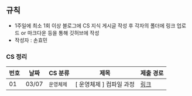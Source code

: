 
## 규칙
- 1주일에 최소 1회 이상 블로그에 CS 지식 게시글 작성 후 각자의 폴더에 링크 업로드 or 마크다운 등을 통해 깃허브에 작성
- 작성자 : 손효민

### CS 정리
| 번호 | 날짜 |CS 분류| 제목 |제출 경로|
|----|-------|------------------------|---------------|----|
| 01 | 03/07 |`운영체제`|[ 운영체제 ] 컴파일 과정| [링크](https://velog.io/@hyomin00/%EC%9A%B4%EC%98%81%EC%B2%B4%EC%A0%9C-%EC%BB%B4%ED%8C%8C%EC%9D%BC-%EA%B3%BC%EC%A0%95)|
